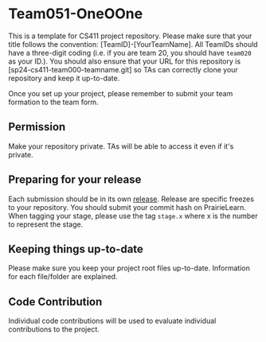 # Team051-OneOOne
This is a template for CS411 project repository. Please make sure that your title follows the convention: [TeamID]-[YourTeamName]. All TeamIDs should have a three-digit coding (i.e. if you are team 20, you should have `team020` as your ID.). You should also ensure that your URL for this repository is [sp24-cs411-team000-teamname.git] so TAs can correctly clone your repository and keep it up-to-date.

Once you set up your project, please remember to submit your team formation to the team form.

## Permission
Make your repository private. TAs will be able to access it even if it's private.

## Preparing for your release
Each submission should be in its own [release](https://docs.github.com/en/repositories/releasing-projects-on-github/about-releases). Release are specific freezes to your repository. You should submit your commit hash on PrairieLearn. When tagging your stage, please use the tag `stage.x` where x is the number to represent the stage.

## Keeping things up-to-date
Please make sure you keep your project root files up-to-date. Information for each file/folder are explained.

## Code Contribution
Individual code contributions will be used to evaluate individual contributions to the project.
